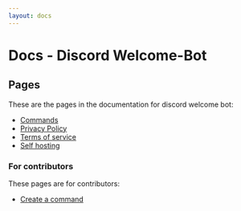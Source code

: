 ```yaml
---
layout: docs
---
```


# Docs - Discord Welcome-Bot

## Pages

These are the pages in the documentation for discord welcome bot:
- [Commands](commands.md)
- [Privacy Policy](privacy-policy.md)
- [Terms of service](terms.md)
- [Self hosting](self-hosting.md)

### For contributors
These pages are for contributors:
- [Create a command](create-command.md)
